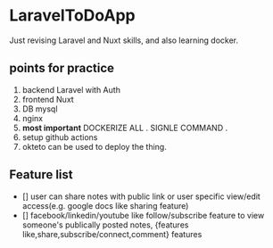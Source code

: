 # LaravelToDoApp
Just revising Laravel and Nuxt skills, and also learning docker.


## points for practice
1. backend Laravel with Auth
2. frontend Nuxt
3. DB mysql
4. nginx 
5. **most important** DOCKERIZE ALL . SIGNLE COMMAND .
6. setup github actions
7. okteto can be used to deploy the thing.


## Feature list
- [] user can share notes with public link or user specific view/edit access(e.g. google docs like sharing feature)
- [] facebook/linkedin/youtube like follow/subscribe feature to view someone's publically posted notes, {features like,share,subscribe/connect,comment} features 
